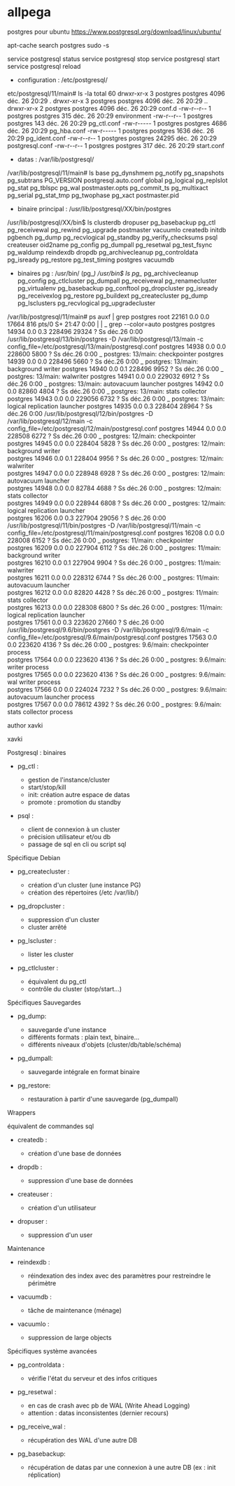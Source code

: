 # allpega

postgres pour ubuntu
https://www.postgresql.org/download/linux/ubuntu/

apt-cache search postgres
sudo -s

service postgresql status
service postgresql stop
service postgresql start
service postgresql reload


* configuration : /etc/postgresql/

etc/postgresql/11/main# ls -la
total 60
drwxr-xr-x 3 postgres postgres  4096 déc.  26 20:29 .
drwxr-xr-x 3 postgres postgres  4096 déc.  26 20:29 ..
drwxr-xr-x 2 postgres postgres  4096 déc.  26 20:29 conf.d
-rw-r--r-- 1 postgres postgres   315 déc.  26 20:29 environment
-rw-r--r-- 1 postgres postgres   143 déc.  26 20:29 pg_ctl.conf
-rw-r----- 1 postgres postgres  4686 déc.  26 20:29 pg_hba.conf
-rw-r----- 1 postgres postgres  1636 déc.  26 20:29 pg_ident.conf
-rw-r--r-- 1 postgres postgres 24295 déc.  26 20:29 postgresql.conf
-rw-r--r-- 1 postgres postgres   317 déc.  26 20:29 start.conf



* datas : /var/lib/postgresql/

/var/lib/postgresql/11/main# ls
base          pg_dynshmem   pg_notify    pg_snapshots  pg_subtrans  PG_VERSION  postgresql.auto.conf
global        pg_logical    pg_replslot  pg_stat       pg_tblspc    pg_wal      postmaster.opts
pg_commit_ts  pg_multixact  pg_serial    pg_stat_tmp   pg_twophase  pg_xact     postmaster.pid




* binaire principal : /usr/lib/postgresql/XX/bin/postgres

/usr/lib/postgresql/XX/bin$ ls
clusterdb   dropuser           pg_basebackup   pg_ctl      pg_receivewal   pg_rewind       pg_upgrade           postmaster  vacuumlo
createdb    initdb             pgbench         pg_dump     pg_recvlogical  pg_standby      pg_verify_checksums  psql
createuser  oid2name           pg_config       pg_dumpall  pg_resetwal     pg_test_fsync   pg_waldump           reindexdb
dropdb      pg_archivecleanup  pg_controldata  pg_isready  pg_restore      pg_test_timing  postgres             vacuumdb




* binaires pg : /usr/bin/ (pg_*)
/usr/bin$ ls pg_*
pg_archivecleanup  pg_config         pg_ctlcluster   pg_dumpall     pg_receivewal   pg_renamecluster   pg_virtualenv
pg_basebackup      pg_conftool       pg_dropcluster  pg_isready     pg_receivexlog  pg_restore
pg_buildext        pg_createcluster  pg_dump         pg_lsclusters  pg_recvlogical  pg_upgradecluster






/var/lib/postgresql/11/main# ps auxf | grep postgres
root       22161  0.0  0.0  17664   816 pts/0    S+   21:47   0:00  |   |           \_ grep --color=auto postgres
postgres   14934  0.0  0.3 228496 29324 ?        Ss   déc.26   0:00 /usr/lib/postgresql/13/bin/postgres -D /var/lib/postgresql/13/main -c config_file=/etc/postgresql/13/main/postgresql.conf
postgres   14938  0.0  0.0 228600  5800 ?        Ss   déc.26   0:00  \_ postgres: 13/main: checkpointer 
postgres   14939  0.0  0.0 228496  5660 ?        Ss   déc.26   0:00  \_ postgres: 13/main: background writer 
postgres   14940  0.0  0.1 228496  9952 ?        Ss   déc.26   0:00  \_ postgres: 13/main: walwriter 
postgres   14941  0.0  0.0 229032  6912 ?        Ss   déc.26   0:00  \_ postgres: 13/main: autovacuum launcher 
postgres   14942  0.0  0.0  82860  4804 ?        Ss   déc.26   0:00  \_ postgres: 13/main: stats collector 
postgres   14943  0.0  0.0 229056  6732 ?        Ss   déc.26   0:00  \_ postgres: 13/main: logical replication launcher 
postgres   14935  0.0  0.3 228404 28964 ?        Ss   déc.26   0:00 /usr/lib/postgresql/12/bin/postgres -D /var/lib/postgresql/12/main -c config_file=/etc/postgresql/12/main/postgresql.conf
postgres   14944  0.0  0.0 228508  6272 ?        Ss   déc.26   0:00  \_ postgres: 12/main: checkpointer   
postgres   14945  0.0  0.0 228404  5828 ?        Ss   déc.26   0:00  \_ postgres: 12/main: background writer   
postgres   14946  0.0  0.1 228404  9956 ?        Ss   déc.26   0:00  \_ postgres: 12/main: walwriter   
postgres   14947  0.0  0.0 228948  6928 ?        Ss   déc.26   0:00  \_ postgres: 12/main: autovacuum launcher   
postgres   14948  0.0  0.0  82784  4688 ?        Ss   déc.26   0:00  \_ postgres: 12/main: stats collector   
postgres   14949  0.0  0.0 228944  6808 ?        Ss   déc.26   0:00  \_ postgres: 12/main: logical replication launcher   
postgres   16206  0.0  0.3 227904 29056 ?        S    déc.26   0:00 /usr/lib/postgresql/11/bin/postgres -D /var/lib/postgresql/11/main -c config_file=/etc/postgresql/11/main/postgresql.conf
postgres   16208  0.0  0.0 228008  6152 ?        Ss   déc.26   0:00  \_ postgres: 11/main: checkpointer   
postgres   16209  0.0  0.0 227904  6112 ?        Ss   déc.26   0:00  \_ postgres: 11/main: background writer   
postgres   16210  0.0  0.1 227904  9904 ?        Ss   déc.26   0:00  \_ postgres: 11/main: walwriter   
postgres   16211  0.0  0.0 228312  6744 ?        Ss   déc.26   0:00  \_ postgres: 11/main: autovacuum launcher   
postgres   16212  0.0  0.0  82820  4428 ?        Ss   déc.26   0:00  \_ postgres: 11/main: stats collector   
postgres   16213  0.0  0.0 228308  6800 ?        Ss   déc.26   0:00  \_ postgres: 11/main: logical replication launcher   
postgres   17561  0.0  0.3 223620 27660 ?        S    déc.26   0:00 /usr/lib/postgresql/9.6/bin/postgres -D /var/lib/postgresql/9.6/main -c config_file=/etc/postgresql/9.6/main/postgresql.conf
postgres   17563  0.0  0.0 223620  4136 ?        Ss   déc.26   0:00  \_ postgres: 9.6/main: checkpointer process   
postgres   17564  0.0  0.0 223620  4136 ?        Ss   déc.26   0:00  \_ postgres: 9.6/main: writer process   
postgres   17565  0.0  0.0 223620  4136 ?        Ss   déc.26   0:00  \_ postgres: 9.6/main: wal writer process   
postgres   17566  0.0  0.0 224024  7232 ?        Ss   déc.26   0:00  \_ postgres: 9.6/main: autovacuum launcher process   
postgres   17567  0.0  0.0  78612  4392 ?        Ss   déc.26   0:00  \_ postgres: 9.6/main: stats collector process   



author xavki

xavki

Postgresql : binaires
 
* pg_ctl :
	- gestion de l'instance/cluster
	- start/stop/kill
	- init: création autre espace de datas
	- promote : promotion du standby

* psql :
	- client de connexion à un cluster
	- précision utilisateur et/ou db
	- passage de sql en cli ou script sql


Spécifique Debian

* pg_createcluster :
	- création d'un cluster (une instance PG)
	-	création des répertoires (/etc /var/lib/)

* pg_dropcluster :
	- suppression d'un cluster
	- cluster arrêté

* pg_lscluster :
	- lister les cluster

* pg_ctlcluster :
	- équivalent du pg_ctl
	- contrôle du cluster (stop/start...)


Spécifiques Sauvegardes

* pg_dump:
	- sauvegarde d'une instance
	- différents formats : plain text, binaire...
	- différents niveaux d'objets (cluster/db/table/schéma)

* pg_dumpall:
	- sauvegarde intégrale en format binaire

* pg_restore:
	- restauration à partir d'une sauvegarde (pg_dumpall)


Wrappers

équivalent de commandes sql


* createdb :
	- création d'une base de données

* dropdb :
	- suppression d'une base de données

* createuser :
	- création d'un utilisateur

* dropuser :
	- suppression d'un user


Maintenance

* reindexdb :
	- réindexation des index avec des paramètres pour restreindre le périmètre

* vacuumdb :
	- tâche de maintenance (ménage)

* vacuumlo :
	- suppression de large objects


Spécifiques système avancées

* pg_controldata : 
	- vérifie l'état du serveur et des infos critiques

* pg_resetwal : 
	- en cas de crash avec pb de  WAL (Write Ahead Logging) 
	- attention : datas inconsistentes (dernier recours)

* pg_receive_wal :
	- récupération des WAL d'une autre DB

* pg_basebackup:
	- récupération de datas par une connexion à une autre DB (ex : init réplication)

